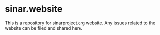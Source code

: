 # sinar.website
This is a repository for sinarproject.org website. Any issues related to the website can be filed and shared here.
